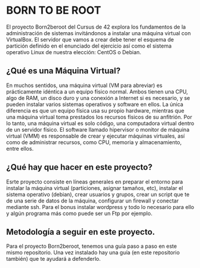 # BORN TO BE ROOT
El proyecto Born2beroot del Cursus de 42 explora los fundamentos de la administración de sistemas invitándonos a instalar una máquina virtual con VirtualBox.
El servidor que vamos a crear debe tener el esquema de partición definido en el enunciado del ejercicio así como el sistema operativo Linux de nuestra elección: CentOS o Debian.

## ¿Qué es una Máquina Virtual?
En muchos sentidos, una máquina virtual (VM para abreviar) es prácticamente idéntica a un equipo físico normal.
Ambos tienen una CPU, algo de RAM, un disco duro y una conexión a Internet si es necesario, y se pueden instalar varios sistemas operativos y software en ellos.
La única diferencia es que un equipo física usa su propio hardware, mientras que una máquina virtual toma prestados los recursos físicos de su anfitrión.
Por lo tanto, una máquina virtual es solo código, una computadora virtual dentro de un servidor físico.
El software llamado hipervisor o monitor de máquina virtual (VMM) es responsable de crear y ejecutar máquinas virtuales, así como de administrar recursos, como CPU, memoria y almacenamiento, entre ellos.
## ¿Qué hay que hacer en este proyecto?
Esrte proyecto consiste en líneas generales en preparar el entorno para instalar la máquina virtual (particiones, asignar tamaños, etc), instalar el sistema operativo (debian), crear usuarios y grupos, crear un script que te de una serie de datos de la máquina, configurar un firewall y conectar mediante ssh. Para el bonus instalar wordpress y todo lo necesario para ello y algún programa más como puede ser un Ftp por ejemplo.
## Metodología a seguir en este proyecto. 
Para el proyecto Born2beroot, tenemos una guía paso a paso en este mismo repositorio. Una vez instalado hay una guía (en este repositorio también) que te ayudará a defenderlo.
